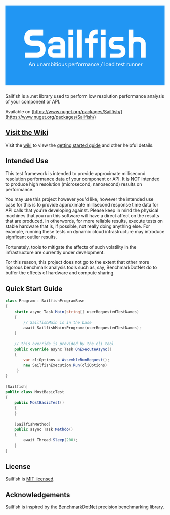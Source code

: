<h1 align="center" style="flex-direction: column;"><img src="assets/Sailfish.png" alt="Sailfish" width="700" /></h1>

Sailfish is a .net library used to perform low resolution performance analysis of your component or API.

Available on [https://www.nuget.org/packages/Sailfish/](https://www.nuget.org/packages/Sailfish/)

## [Visit the Wiki](https://github.com/paulegradie/Sailfish/wiki)

Visit the [wiki](https://github.com/paulegradie/Sailfish/wiki) to view the [getting started guide](https://github.com/paulegradie/Sailfish/wiki/Using-Sailfish-as-a-C%23-console-app) and other helpful details.

## Intended Use
This test framework is intended to provide approximate millisecond resolution performance data of your component or API. It is NOT intended to produce high resolution (microsecond, nanosecond) results on performance.

You may use this project however you'd like, however the intended use case for this is to provide approximate millisecond
response time data for API calls that you're developing against. Please keep in mind the physical machines that you run this software will have a direct affect on the results that are produced. In otherwords, for more reliable results, execute tests on stable hardware that is, if possible, not really doing anything else. For example, running these tests on dynamic cloud infrastructure may introduce signficant outlier results.

Fortunately, tools to mitigate the affects of such volatility in the infrastructure are currently under development.

For this reason, this project does not go to the extent that other more rigorous benchmark analysis tools such as, say, BenchmarkDotNet do to buffer the effects of hardware and compute sharing.

## Quick Start Guide

```csharp
class Program : SailfishProgramBase
{
    static async Task Main(string[] userRequestedTestNames)
    {
        // SailfishMain is in the base
        await SailfishMain<Program>(userRequestedTestNames);
    }

    // this override is provided by the cli tool
    public override async Task OnExecuteAsync()
    {
        var cliOptions = AssembleRunRequest();
        new SailfishExecution.Run(cliOptions)
     }
}

[Sailfish]
public class MostBasicTest
{
    public MostBasicTest()
    {
    }

    [SailfishMethod]
    public async Task Methdo()
    {
        await Thread.Sleep(200);
    }
}
```

## License
Sailfish is [MIT licensed](./LICENSE).

## Acknowledgements

Sailfish is inspired by the [BenchmarkDotNet](https://benchmarkdotnet.org/) precision benchmarking library.
